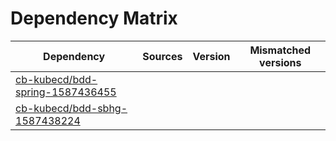 # Dependency Matrix

Dependency | Sources | Version | Mismatched versions
---------- | ------- | ------- | -------------------
[cb-kubecd/bdd-spring-1587436455](https://github.com/cb-kubecd/bdd-spring-1587436455.git) |  | []() | 
[cb-kubecd/bdd-sbhg-1587438224](https://github.com/cb-kubecd/bdd-sbhg-1587438224.git) |  | []() | 
